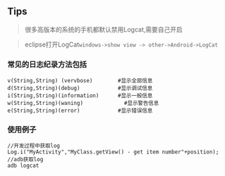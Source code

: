 ## Tips
>很多高版本的系统的手机都默认禁用Logcat,需要自己开启

>eclipse打开LogCat`windows->show view -> other->Android->LogCat`

### 常见的日志纪录方法包括
```
v(String,String) (vervbose)	       #显示全部信息
d(String,String)(debug)	           #显示调试信息
i(String,String)(information)      #显示一般信息
w(String,String)(waning)	         #显示警告信息
e(String,String)(error)	           #显示错误信息
```
### 使用例子
```
//开发过程中获取log
Log.i("MyActivity","MyClass.getView() - get item number"+position);
//adb获取log
adb logcat
```
